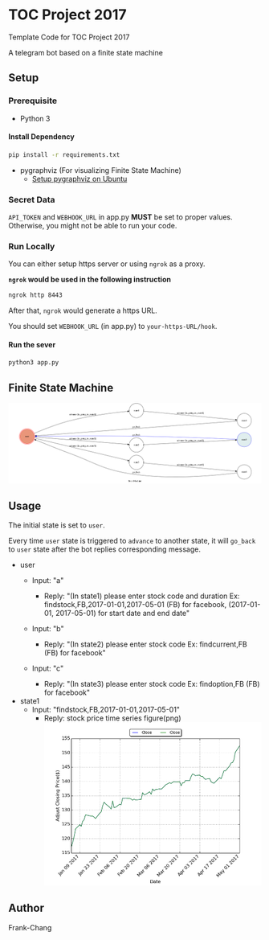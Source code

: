 # TOC Project 2017

Template Code for TOC Project 2017

A telegram bot based on a finite state machine

## Setup

### Prerequisite
* Python 3

#### Install Dependency
```sh
pip install -r requirements.txt
```

* pygraphviz (For visualizing Finite State Machine)
    * [Setup pygraphviz on Ubuntu](http://www.jianshu.com/p/a3da7ecc5303)

### Secret Data

`API_TOKEN` and `WEBHOOK_URL` in app.py **MUST** be set to proper values.
Otherwise, you might not be able to run your code.

### Run Locally
You can either setup https server or using `ngrok` as a proxy.

**`ngrok` would be used in the following instruction**

```sh
ngrok http 8443
```

After that, `ngrok` would generate a https URL.

You should set `WEBHOOK_URL` (in app.py) to `your-https-URL/hook`.

#### Run the sever

```sh
python3 app.py
```

## Finite State Machine
![fsm](./img/show-fsm.png)

## Usage
The initial state is set to `user`.

Every time `user` state is triggered to `advance` to another state, it will `go_back` to `user` state after the bot replies corresponding message.

* user
	* Input: "a"
		* Reply: "(In state1)
                  please enter stock code and duration
                  Ex: findstock,FB,2017-01-01,2017-05-01
                  (FB) for facebook,
                  (2017-01-01, 2017-05-01) for start date and end date"

	* Input: "b"
		* Reply: "(In state2)
                  please enter stock code
                  Ex: findcurrent,FB
                  (FB) for facebook"

	* Input: "c"
		* Reply: "(In state3)
                  please enter stock code
                  Ex: findoption,FB
                  (FB) for facebook"
* state1
	* Input: "findstock,FB,2017-01-01,2017-05-01"
		* Reply: stock price time series figure(png)
		![fsm](./img/a.png)


## Author
Frank-Chang

